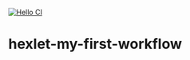 [![Hello CI](https://github.com/bf-6/hexlet-my-first-workflow/hello-world/badge.svg)](https://github.com/bf-6/hexlet-my-first-workflow/actions)

# hexlet-my-first-workflow
